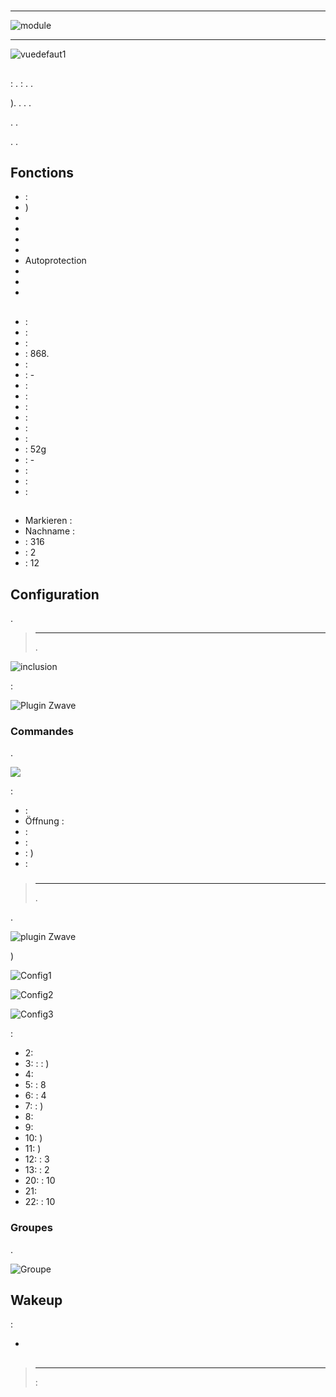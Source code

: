 # 

****

![module](images/philio.pst02a/module.jpg)

****

![vuedefaut1](images/philio.pst02a/vuedefaut1.jpg)

## 

 : .  : . .

). . . .

. .

. .

## Fonctions

-   : 
-   )
-   
-   
-   
-   
-   Autoprotection
-   
-   
-   

## 

-    : 
-    : 
-    : 
-    : 868.
-    : 
-    : -
-    : 
-    : 
-    : 
-    :
  -    : 
  -    : 
-    : 52g
-    : -
-    : 
-    : 
-    : 

## 

-   Markieren : 
-   Nachname : 
-    : 316
-    : 2
-    : 12

## Configuration

 [](https://doc.jeedom.com/de_DE/plugins/automation%20protocol/openzwave/).

> ****
>
> .

![inclusion](images/philio.pst02a/inclusion.jpg)

 :

![Plugin Zwave](images/philio.pst02a/information.jpg)

### Commandes

.

![](images/philio.pst02a/commandes.jpg)

 :

-    : 
-   Öffnung : 
-    : 
-    : 
-    : )
-    : 

### 

> ****
>
> .

.

![ plugin Zwave](images/plugin/bouton_configuration.jpg)

)

![Config1](images/philio.pst02a/config1.jpg)

![Config2](images/philio.pst02a/config2.jpg)

![Config3](images/philio.pst02a/config3.jpg)

 :

-   2: 
-   3:  : : )
-   4: 
-   5:  : 8
-   6:  : 4
-   7:  : )
-   8: 
-   9: 
-   10: )
-   11: )
-   12:  : 3
-   13:  : 2
-   20:  : 10
-   21: 
-   22:  : 10

### Groupes

.

![Groupe](images/philio.pst02a/groupe.jpg)

## Wakeup

 :

-   

## 

> ****
>
>  : 
